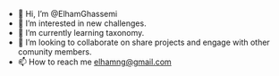 - 👋 Hi, I’m @ElhamGhassemi
- 👀 I’m interested in new challenges.
- 🌱 I’m currently learning taxonomy.
- 💞️ I’m looking to collaborate on share projects and engage with other comunity members.
- 📫 How to reach me elhamng@gmail.com

<!---
ElhamGhassemi/ElhamGhassemi is a ✨ special ✨ repository because its `README.md` (this file) appears on your GitHub profile.
You can click the Preview link to take a look at your changes.
--->
